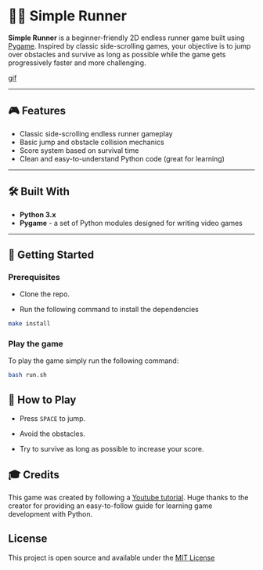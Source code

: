 # 🏃‍♂️ Simple Runner

**Simple Runner** is a beginner-friendly 2D endless runner game built using [Pygame](https://www.pygame.org/docs/). Inspired by classic side-scrolling games, your objective is to jump over obstacles and survive as long as possible while the game gets progressively faster and more challenging.

[gif](https://imgur.com/a/WNf2SrW)

---

## 🎮 Features

- Classic side-scrolling endless runner gameplay
- Basic jump and obstacle collision mechanics
- Score system based on survival time
- Clean and easy-to-understand Python code (great for learning)

---

## 🛠️ Built With

- **Python 3.x**
- **Pygame** - a set of Python modules designed for writing video games

---

## 🚀 Getting Started

### Prerequisites

- Clone the repo.

- Run the following command to install the dependencies
```bash
make install
```

### Play the game

To play the game simply run the following command:

```bash
bash run.sh
```


## 🧠 How to Play
- Press `SPACE` to jump.

- Avoid the obstacles.

- Try to survive as long as possible to increase your score.

## 🎓 Credits
This game was created by following a [Youtube tutorial](https://www.youtube.com/watch?v=AY9MnQ4x3zk&t=306s). Huge thanks to the creator for providing an easy-to-follow guide for learning game development with Python.

## License
This project is open source and available under the [MIT License](LICENSE)
